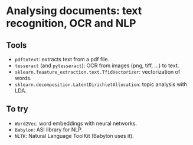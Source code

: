 # Analysing documents: text recognition, OCR and NLP

## Tools
- `pdftotext`: extracts text from a pdf file.
- `tesseract` (and `pytesseract`): OCR from images (png, tiff, ...) to text.
- `sklearn.feaature_extraction.text.TfidVectorizer`: vectorization of words.
- `sklearn.decomposition.LatentDirichletAllocation`: topic analysis with LDA.

## To try
- `Word2Vec`: word embeddings with neural networks.
- `Babylon`: ASI library for NLP.
- `NLTK`: Natural Language ToolKit (Babylon uses it).
